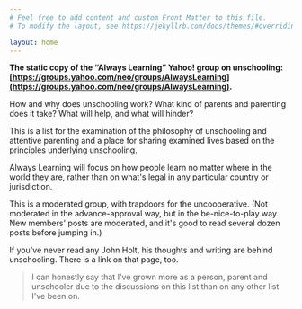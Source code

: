 ```yaml
---
# Feel free to add content and custom Front Matter to this file.
# To modify the layout, see https://jekyllrb.com/docs/themes/#overriding-theme-defaults

layout: home
---
```


**The static copy of the “Always Learning” Yahoo! group on unschooling:
[https://groups.yahoo.com/neo/groups/AlwaysLearning](https://groups.yahoo.com/neo/groups/AlwaysLearning).**

How and why does unschooling work? What kind of parents and parenting does it take? What will help, and what will hinder?

This is a list for the examination of the philosophy of unschooling and attentive parenting and a place for sharing examined lives based on the principles underlying unschooling.

Always Learning will focus on how people learn no matter where in the world they are, rather than on what's legal in any particular country or jurisdiction.

This is a moderated group, with trapdoors for the uncooperative. (Not moderated in the advance-approval way, but in the be-nice-to-play way. New members' posts are moderated, and it's good to read several dozen posts before jumping in.)

If you've never read any John Holt, his thoughts and writing are behind unschooling. There is a link on that page, too.

>  I can honestly say that I've grown more as a person, parent and unschooler due to the discussions on this list than on any other list I've been on.
